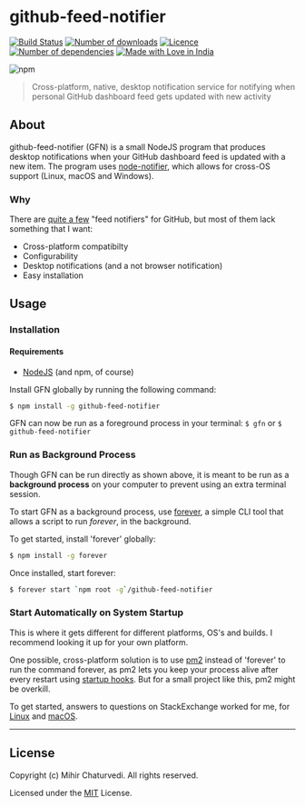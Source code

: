 # github-feed-notifier

[![Build Status](https://img.shields.io/travis/plibither8/github-feed-notifier/master.svg?style=flat-square)](https://travis-ci.org/plibither8/github-feed-notifier)
[![Number of downloads](https://img.shields.io/npm/dt/github-feed-notifier.svg?style=flat-square)](https://www.npmjs.com/package/github-feed-notifier)
[![Licence](https://img.shields.io/npm/l/github-feed-notifier.svg?maxAge=2592000&style=flat-square)](LICENSE)
[![Number of dependencies](https://img.shields.io/david/plibither8/github-feed-notifier.svg?maxAge=2592000&style=flat-square)](https://www.npmjs.com/package/github-feed-notifier?activeTab=dependencies)
[![Made with Love in India](https://madewithlove.org.in/badge.svg)](https://madewithlove.org.in/)

![npm](https://nodei.co/npm/github-feed-notifier.png)

> Cross-platform, native, desktop notification service for notifying when personal GitHub dashboard feed gets updated with new activity

## About

github-feed-notifier (GFN) is a small NodeJS program that produces desktop notifications when your GitHub dashboard feed is updated with a new item. The program uses [node-notifier](https://github.com/mikaelbr/node-notifier), which allows for cross-OS support (Linux, macOS and Windows).

### Why

There are [quite a few](https://github.com/search?q=github+notifier) "feed notifiers" for GitHub, but most of them lack something that I want:

* Cross-platform compatibilty
* Configurability
* Desktop notifications (and a not browser notification)
* Easy installation

## Usage

### Installation

#### Requirements

* [NodeJS](https://nodejs.org/en/download/) (and npm, of course)

Install GFN globally by running the following command:

```sh
$ npm install -g github-feed-notifier
```

GFN can now be run as a foreground process in your terminal: `$ gfn` or `$ github-feed-notifier`

### Run as Background Process

Though GFN can be run directly as shown above, it is meant to be run as a **background process** on your computer to prevent using an extra terminal session.

To start GFN as a background process, use [forever](https://github.com/foreverjs/forever), a simple CLI tool that allows a script to run _forever_, in the background.

To get started, install 'forever' globally:

```sh
$ npm install -g forever
```

Once installed, start forever:

```sh
$ forever start `npm root -g`/github-feed-notifier
```

### Start Automatically on System Startup

This is where it gets different for different platforms, OS's and builds. I recommend looking it up for your own platform.

One possible, cross-platform solution is to use [pm2](https://github.com/Unitech/pm2) instead of 'forever' to run the command forever, as pm2 lets you keep your process alive after every restart using [startup hooks](https://github.com/Unitech/pm2#startup-hooks-generation). But for a small project like this, pm2 might be overkill.

To get started, answers to questions on StackExchange worked for me, for [Linux](https://stackoverflow.com/questions/12973777/how-to-run-a-shell-script-at-startup) and [macOS](https://superuser.com/questions/229773/run-command-on-startup-login-mac-os-x).

---

## License

Copyright (c) Mihir Chaturvedi. All rights reserved.

Licensed under the [MIT](LICENSE) License.